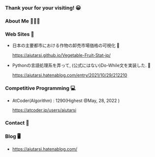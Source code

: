 ### Thank your for your visiting! 😀

### About Me 🧑🏻‍💻

### Web Sites 📃

- 日本の主要都市における作物の卸売市場価格の可視化 🥕

  https://aiutarsi.github.io/Vegetable-Fruit-Stat-jp/
- Pythonの言語処理系を弄って, (公式にはない)Do-While文を実装した. 🐍

  https://aiutarsi.hatenablog.com/entry/2021/10/29/212210

### Competitive Programming 💻

- AtCoder(Algorithm) : 1290(Highest @May, 28, 2022 )

  https://atcoder.jp/users/aiutarsi

### Contact 📩

### Blog 🖥

- https://aiutarsi.hatenablog.com/ 
